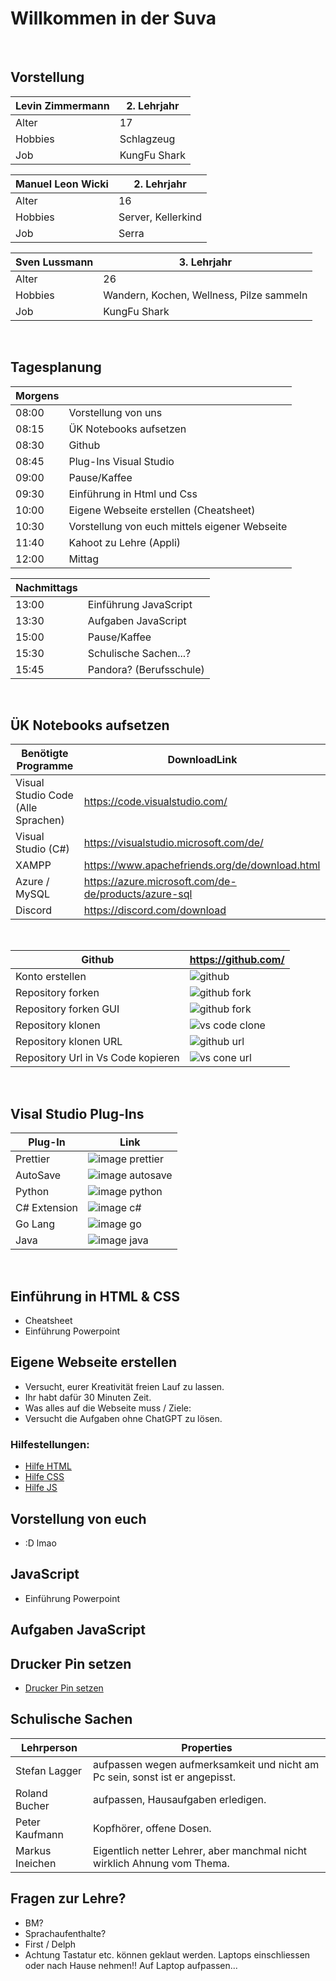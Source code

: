# Willkommen in der Suva

&nbsp;
## **Vorstellung**

| Levin Zimmermann | 2. Lehrjahr |
| ---------------- | ----------- |
| Alter| 17 |
| Hobbies | Schlagzeug |
| Job | KungFu Shark |

| Manuel Leon Wicki | 2. Lehrjahr |
| ---------------- | ----------- |
| Alter| 16 |
| Hobbies | Server, Kellerkind |
| Job | Serra |

| Sven Lussmann | 3. Lehrjahr |
| ---------------- | ----------- |
| Alter| 26 |
| Hobbies | Wandern, Kochen, Wellness, Pilze sammeln |
| Job | KungFu Shark |
&nbsp;
&nbsp;

## **Tagesplanung**
| Morgens | |
| ---- | ----- |
| 08:00 | Vorstellung von uns |
| 08:15 | ÜK Notebooks aufsetzen |
| 08:30 | Github |
| 08:45 | Plug-Ins Visual Studio |
| 09:00 | Pause/Kaffee |
| 09:30 | Einführung in Html und Css |
| 10:00 | Eigene Webseite erstellen (Cheatsheet) |
| 10:30 | Vorstellung von euch mittels eigener Webseite |
| 11:40 | Kahoot zu Lehre (Appli) |
| 12:00 | Mittag |

| Nachmittags | |
| ---- | ----- |
| 13:00 | Einführung JavaScript |
| 13:30 | Aufgaben JavaScript |
| 15:00 | Pause/Kaffee |
| 15:30 | Schulische Sachen...? |
| 15:45 | Pandora? (Berufsschule) |
&nbsp;
&nbsp;
## **ÜK Notebooks aufsetzen**
|Benötigte Programme | DownloadLink |
| ---------------------------------- | --------------------------- |
| Visual Studio Code (Alle Sprachen) | https://code.visualstudio.com/ |
| Visual Studio (C#) | https://visualstudio.microsoft.com/de/ |![](image.png)
| XAMPP | https://www.apachefriends.org/de/download.html |
| Azure / MySQL | https://azure.microsoft.com/de-de/products/azure-sql |
| Discord | https://discord.com/download |
&nbsp;
      
|Github                              |       https://github.com/   | 
| ---------------------------------- | --------------------------- |
| Konto erstellen                    | ![github](./src/github.png) |
| Repository forken                  | ![github fork](./src/Github%20Fork.png) |
| Repository forken GUI              | ![github fork](./src/Github%20ForkConfirmed.png) |
| Repository klonen                  | ![vs code clone](./src/Clone%20Vs.png) |
| Repository klonen URL              | ![github url](./src/Copy%20url%20github.png) |
| Repository Url in Vs Code kopieren | ![vs cone url](./src/copy%20url%20vscode.png) |
&nbsp;

## **Visal Studio Plug-Ins**

| Plug-In | Link |
| ------- | ---- |
| Prettier | ![image prettier](./src/prettier.png) |
| AutoSave | ![image autosave](./src/autosave.png) |
| Python | ![image python](./src/python.png) |
| C# Extension | ![image c#](./src/csharp%20plug.png) |
| Go Lang | ![image go](./src/go.png) | 
| Java | ![image java](./src/java.png) |
&nbsp;
## **Einführung in HTML & CSS**

- Cheatsheet
- Einführung Powerpoint
&nbsp;
## **Eigene Webseite erstellen**
- Versucht, eurer Kreativität freien Lauf zu lassen.
- Ihr habt dafür 30 Minuten Zeit.
- Was alles auf die Webseite muss / Ziele:
- Versucht die Aufgaben ohne ChatGPT zu lösen.
### Hilfestellungen:
- [Hilfe HTML](https://www.w3schools.com/html/)
- [Hilfe CSS](https://www.w3schools.com/css/)
- [Hilfe JS](https://www.w3schools.com/js/)
&nbsp;
## **Vorstellung von euch**

- :D lmao

## **JavaScript**

- Einführung Powerpoint

## **Aufgaben JavaScript**

## **Drucker Pin setzen**
- [Drucker Pin setzen](https://wiki.suvanet.ch/pages/viewpage.action?pageId=325008139&preview=%2F325008139%2F325008184%2FDrucker+PIN+setzen.pdf)
## **Schulische Sachen**
| Lehrperson | Properties |
| ---------- | ---------- |
| Stefan Lagger | aufpassen wegen aufmerksamkeit und nicht am Pc sein, sonst ist er angepisst. |
|Roland Bucher | aufpassen, Hausaufgaben erledigen. |
|Peter Kaufmann | Kopfhörer, offene Dosen. |
| Markus Ineichen | Eigentlich netter Lehrer, aber manchmal nicht wirklich Ahnung vom Thema. |

## **Fragen zur Lehre?**
- BM?
- Sprachaufenthalte?
- First / Delph
- Achtung Tastatur etc. können geklaut werden. Laptops einschliessen oder nach Hause nehmen!!
Auf Laptop aufpassen...